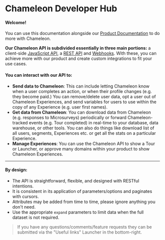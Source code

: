 # Chameleon Developer Hub

#### Welcome!

You can use this documentation alongside our [Product Documentation](https://help.trychameleon.com/) to do more with Chameleon.


**Our Chameleon API is subdivided essentially in three main portions:** a client-side [JavaScript API](/js/overview.md), a [REST API](/apis/overview.md) and [Webhooks](/webhooks/overview.md). With these, you can achieve more with our product and create custom integrations to fit your use cases.

#### You can interact with our API to:

- **Send data to Chameleon**: This can include letting Chameleon know when a user completes an action, or when their profile changes (e.g. they become paid.) You can remove/delete user data, opt a user out of Chameleon Experiences, and send variables for users to use within the copy of any Experience (e.g. user first names).
- **Get data from Chameleon**: You can download data from Chameleon (e.g. responses to Microsurveys) periodically or forward Chameleon-tracked events (e.g. Tour completed) in real-time to your database, data warehouse, or other tools. You can also do things like download list of all users, segments, Experiences etc. or get all the stats on a particular Experience.
- **Manage Experiences**: You can use the Chameleon API to show a Tour or Launcher, or approve many domains within your product to show Chameleon Experiences.

-------

#### By design:

- The API is straightforward, flexible, and designed with RESTful intentions.
- It is consistent in its application of parameters/options and paginates with cursors.
- Attributes may be added from time to time, please ignore anything you don't need.
- Use the appropriate `expand` parameters to limit data when the full dataset is not required.



> If you have any questions/comments/feature requests they can be submitted via the "Useful links" Launcher in the bottom-right.
